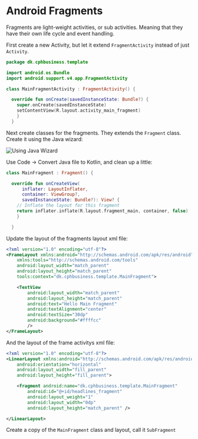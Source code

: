 # Android Fragments

Fragments are light-weight activities, or sub activities.
Meaning that they have their own life cycle and event handling.

First create a new Activity, but let it extend `FragmentActivity` instead of just `Activity`.

```kotlin
package dk.cphbusiness.template

import android.os.Bundle
import android.support.v4.app.FragmentActivity

class MainFragmentActivity : FragmentActivity() {

  override fun onCreate(savedInstanceState: Bundle?) {
    super.onCreate(savedInstanceState)
    setContentView(R.layout.activity_main_fragment)
    }
  }
```

Next create classes for the fragments. They extends the `Fragment` class.
Create it using the Java wizard:

![Using Java Wizard](https://rawgit.com/cphbus-android/article-fragments/master/image/fragment-wizard.png)

Use Code -> Convert Java file to Kotlin, and clean up a little:

```kotlin
class MainFragment : Fragment() {

  override fun onCreateView(
      inflater: LayoutInflater,
      container: ViewGroup?,
      savedInstanceState: Bundle?): View? {
    // Inflate the layout for this fragment
    return inflater.inflate(R.layout.fragment_main, container, false)
    }

  }
```
Update the layout of the fragments layout xml file:
```xml
<?xml version="1.0" encoding="utf-8"?>
<FrameLayout xmlns:android="http://schemas.android.com/apk/res/android"
    xmlns:tools="http://schemas.android.com/tools"
    android:layout_width="match_parent"
    android:layout_height="match_parent"
    tools:context="dk.cphbusiness.template.MainFragment">

    <TextView
        android:layout_width="match_parent"
        android:layout_height="match_parent"
        android:text="Hello Main Fragment"
        android:textAlignment="center"
        android:textSize="30dp"
        android:background="#ffffcc"
        />
</FrameLayout>
```
And the layout of the frame activitys xml file:
```xml
<?xml version="1.0" encoding="utf-8"?>
<LinearLayout xmlns:android="http://schemas.android.com/apk/res/android"
    android:orientation="horizontal"
    android:layout_width="fill_parent"
    android:layout_height="fill_parent">

    <fragment android:name="dk.cphbusiness.template.MainFragment"
        android:id="@+id/headlines_fragment"
        android:layout_weight="1"
        android:layout_width="0dp"
        android:layout_height="match_parent" />

</LinearLayout>
```
Create a copy of the `MainFragment` class and layout, call it `SubFragment`
